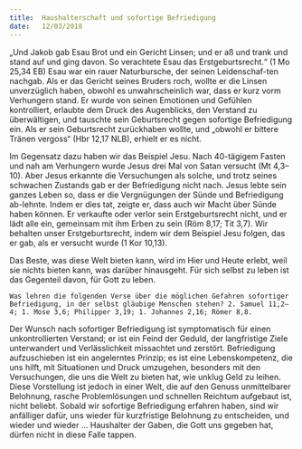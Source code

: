 ```yaml
---
title:  Haushalterschaft und sofortige Befriedigung
date:   12/03/2018
---
```


„Und Jakob gab Esau Brot und ein Gericht Linsen; und er aß und trank und stand auf und ging davon. So verachtete Esau das Erstgeburtsrecht.“ (1 Mo 25,34 EB) Esau war ein rauer Naturbursche, der seinen Leidenschaf-ten nachgab. Als er das Gericht seines Bruders roch, wollte er die Linsen unverzüglich haben, obwohl es unwahrscheinlich war, dass er kurz vorm Verhungern stand. Er wurde von seinen Emotionen und Gefühlen kontrolliert, erlaubte dem Druck des Augenblicks, den Verstand zu überwältigen, und tauschte sein Geburtsrecht gegen sofortige Befriedigung ein. Als er sein Geburtsrecht zurückhaben wollte, und „obwohl er bittere Tränen vergoss“ (Hbr 12,17 NLB), erhielt er es nicht. 

Im Gegensatz dazu haben wir das Beispiel Jesu. Nach 40-tägigem Fasten und nah am Verhungern wurde Jesus drei Mal von Satan versucht (Mt 4,3–10). Aber Jesus erkannte die Versuchungen als solche, und trotz seines schwachen Zustands gab er der Befriedigung nicht nach. Jesus lebte sein ganzes Leben so, dass er die Vergnügungen der Sünde und Befriedigung ab-lehnte. Indem er dies tat, zeigte er, dass auch wir Macht über Sünde haben können. Er verkaufte oder verlor sein Erstgeburtsrecht nicht, und er lädt alle ein, gemeinsam mit ihm Erben zu sein (Röm 8,17; Tit 3,7). Wir behalten unser Erstgeburtsrecht, indem wir dem Beispiel Jesu folgen, das er gab, als er versucht wurde (1 Kor 10,13). 

Das Beste, was diese Welt bieten kann, wird im Hier und Heute erlebt, weil sie nichts bieten kann, was darüber hinausgeht. Für sich selbst zu leben ist das Gegenteil davon, für Gott zu leben. 

`Was lehren die folgenden Verse über die möglichen Gefahren sofortiger Befriedigung, in der selbst gläubige Menschen stehen? 2. Samuel 11,2–4; 1. Mose 3,6; Philipper 3,19; 1. Johannes 2,16; Römer 8,8.` 

Der Wunsch nach sofortiger Befriedigung ist symptomatisch für einen unkontrollierten Verstand; er ist ein Feind der Geduld, der langfristige Ziele unterwandert und Verlässlichkeit missachtet und zerstört. Befriedigung aufzuschieben ist ein angelerntes Prinzip; es ist eine Lebenskompetenz, die uns hilft, mit Situationen und Druck umzugehen, besonders mit den Versuchungen, die uns die Welt zu bieten hat, wie unklug Geld zu leihen. Diese Vorstellung ist jedoch in einer Welt, die auf den Genuss unmittelbarer Belohnung, rasche Problemlösungen und schnellen Reichtum aufgebaut ist, nicht beliebt. Sobald wir sofortige Befriedigung erfahren haben, sind wir anfälliger dafür, uns wieder für kurzfristige Belohnung zu entscheiden, und wieder und wieder … Haushalter der Gaben, die Gott uns gegeben hat, dürfen nicht in diese Falle tappen. 